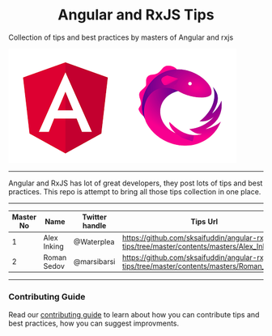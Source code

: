 <h1 align="center">Angular and RxJS Tips</h1>
Collection of tips and best practices by masters of Angular and rxjs

![](https://github.com/sksaifuddin/angular-rxjs-tips/blob/master/assets/angular-logo.png)![](https://github.com/sksaifuddin/angular-rxjs-tips/blob/master/assets/rxjs-logo.png)

<hr />
Angular and RxJS has lot of great developers, they post lots of tips and best practices. This repo is attempt to bring all those tips collection in one place.
<hr />

Master No | Name | Twitter handle | Tips Url
----------| -----|----------------|---------
1 | Alex Inking | @Waterplea | https://github.com/sksaifuddin/angular-rxjs-tips/tree/master/contents/masters/Alex_Inkin
2 | Roman Sedov | @marsibarsi | https://github.com/sksaifuddin/angular-rxjs-tips/tree/master/contents/masters/Roman_Sedov

<hr />

### Contributing Guide

Read our [contributing guide](/CONTRIBUTING.md) to learn about how you can contribute tips and best practices, how you can suggest improvments.
